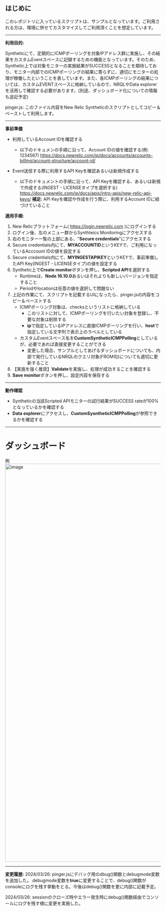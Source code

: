 ## はじめに ##
このレポジトリに入っているスクリプトは、サンプルとなっています。ご利用される方は、環境に併せてカスタマイズしてご利用頂くことを想定しています。

---
**利用目的:**

Syntheticにて、定期的にICMPポーリングを対象IPアドレス群に実施し、その結果をカスタムEventスペースに記録するための機能となっています。そのため、Synthetic上では対象モニターの実施結果がSUCCESSとなることを期待しており、モニター内部でのICMPポーリングの結果に寄らずに、適切にモニターの処理が稼働したということを表しています。また、各ICMPポーリングの結果については、カスタムEVENTスペースに格納しているので、NRQLやData explorerを活用して確認する必要があります。(別途、ダッシュボード化についての情報も追記予定)

pinger.js: 
このファイル内容をNew Relic Syntheticのスクリプトとしてコピー＆ペーストして利用します。

---
**事前準備**
- 利用しているAccount IDを確認する
    - 以下のドキュメンの手順に沿って、Account IDの値を確認する(例: 1234567)
    https://docs.newrelic.com/jp/docs/accounts/accounts-billing/account-structure/account-id/

- Event送信する際に利用するAPI Keyを確認あるいは新規作成する
    - 以下のドキュメントの手順に沿って、API Keyを確認する、あるいは新規で作成する(INGEST - LICENSEタイプを選択する)
    https://docs.newrelic.com/jp/docs/apis/intro-apis/new-relic-api-keys/
    **補足:** API Keyを確認や作成を行う際に、利用するAccount IDに紐づけていること

**適用手順:**
1. New Relicプラットフォーム( https://login.newrelic.com )にログインする
2. ログイン後、左のメニュー群からSynthteics Monitoringにアクセスする
3. 右のモニター一覧の上部にある、"**Secure credentials**"にアクセスする
4. Secure credentials内にて、**MYACCOUNTID**というKEYで、ご利用になっているAcccount IDの値を設定する
5. Secure credentials内にて、**MYINGESTAPIKEY**というKEYで、事前準備したAPI Key(INGEST - LICENSEタイプ)の値を設定する
6. Synthetic上で**Create monitor**ボタンを押し、**Scripted API**を選択する
    - Runtimeは、**Node 16.10.0**あるいはそれよりも新しいバージョンを指定すること
    - Periodやlocationは任意の値を選択して問題ない
7. 上記の作業にて、スクリプトを記載するUIになったら、pinger.jsの内容をコピー＆ペーストする
    - ICMPポーリング対象は、checksというリストに格納している
        - このリストに対して、ICMPポーリングを行いたい対象を登録し、不要な対象は削除する
        - **ip**で指定しているIPアドレスに直接ICMPポーリングを行い、**host**で指定している文字列で表示上のラベルとしている
    - カスタムEventスペース名を**CustomSyntheticICMPPolling**としているが、必要であれば直接変更することができる
       - 変更した場合、サンプルとしてあげるダッシュボードについても、内部で発行しているNRQLのクエリ対象(FROM句)についても適切に更新すること
8. 【実施を強く推奨】**Validate**を実施し、処理が成功することを確認する
9. **Save monitor**ボタンを押し、設定内容を保存する

---
**動作確認**
- Syntheticの当該Scripted APIモニターの試行結果がSUCCESS rateが100%となっているかを確認する
- **Data explorer**にアクセスし、**CustomSysntheticICMPPolling**が参照できるかを確認する

---
# ダッシュボード #
例
<img width="1284" alt="image" src="https://github.com/khara-NewRelic/syntheticsICMPPinger/assets/92971754/ae35e188-a563-4bc5-8e07-1b068801fd93">

---
**変更履歴:**
2024/03/26:
    pinger.jsにデバッグ用のdbug()関数とdebugmode変数を追加した。
    debugmode変数を**true**に変更することで、debug()関数がconsoleにログを残す挙動をとる。今後はdebug()関数を更に内部に記載予定。

2024/03/26:
    sessionのクローズ時やエラー発生時にdebug()関数経由でコンソールにログを残す様に変更を実施した。
